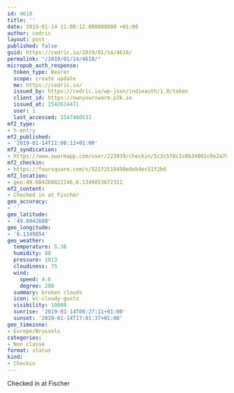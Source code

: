 ```yaml
---
id: 4618
title: ''
date: 2019-01-14 11:08:12.000000000 +01:00
author: cedric
layout: post
published: false
guid: https://cedric.io/2019/01/14/4618/
permalink: "/2019/01/14/4618/"
micropub_auth_response:
  token_type: Bearer
  scope: create update
  me: https://cedric.io/
  issued_by: https://cedric.io/wp-json/indieauth/1.0/token
  client_id: https://ownyourswarm.p3k.io
  issued_at: 1542614471
  user: 1
  last_accessed: 1547460531
mf2_type:
- h-entry
mf2_published:
- '2019-01-14T11:08:12+01:00'
mf2_syndication:
- https://www.swarmapp.com/user/223939/checkin/5c3c5f8c1c0b34002c0e2a70
mf2_checkin:
- https://foursquare.com/v/521f2518498e8eb4ec51f2b6
mf2_location:
- geo:49.604268822146,6.1349853672311
mf2_content:
- Checked in at Fischer
geo_accuracy:
- ''
geo_latitude:
- '49.6042688'
geo_longitude:
- '6.1349854'
geo_weather:
  temperature: 5.36
  humidity: 80
  pressure: 1013
  cloudiness: 75
  wind:
    speed: 4.6
    degree: 280
  summary: broken clouds
  icon: wi-cloudy-gusts
  visibility: 10000
  sunrise: '2019-01-14T08:27:11+01:00'
  sunset: '2019-01-14T17:01:37+01:00'
geo_timezone:
- Europe/Brussels
categories:
- Non classé
format: status
kind:
- Checkin
---
```

Checked in at Fischer